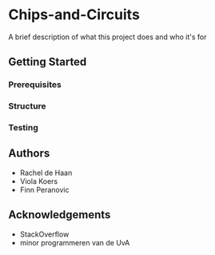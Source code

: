 # Chips-and-Circuits

A brief description of what this project does and who it's for

## Getting Started
### Prerequisites

### Structure

### Testing

## Authors
* Rachel de Haan
* Viola Koers
* Finn Peranovic

## Acknowledgements
* StackOverflow
* minor programmeren van de UvA
